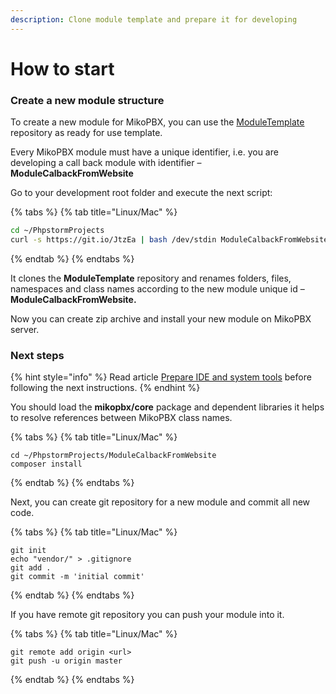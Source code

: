 ```yaml
---
description: Clone module template and prepare it for developing
---
```


# How to start

### Create a new module structure

To create a new module for MikoPBX, you can use the [ModuleTemplate](https://github.com/mikopbx/ModuleTemplate) repository as ready for use template.

Every MikoPBX module must have a unique identifier, i.e. you are developing a call back module with identifier – **ModuleCalbackFromWebsite**

Go to your development root folder and execute the next script: 

{% tabs %}
{% tab title="Linux/Mac" %}
```bash
cd ~/PhpstormProjects
curl -s https://git.io/JtzEa | bash /dev/stdin ModuleCalbackFromWebsite
```
{% endtab %}
{% endtabs %}

It clones the **ModuleTemplate** repository and renames folders, files, namespaces and class names according to the new module unique id – **ModuleCalbackFromWebsite.**

Now you can create zip archive and install your new module on MikoPBX server.

### Next steps

{% hint style="info" %}
Read article [Prepare IDE and system tools](../faq/prepare-ide-tools.md) before following the next instructions.
{% endhint %}

You should load the **mikopbx/core** package and dependent libraries it helps to resolve references between MikoPBX class names.  

{% tabs %}
{% tab title="Linux/Mac" %}
```text
cd ~/PhpstormProjects/ModuleCalbackFromWebsite
composer install
```
{% endtab %}
{% endtabs %}

Next, you can create git repository for a new module and commit all new code. 

{% tabs %}
{% tab title="Linux/Mac" %}
```text
git init
echo "vendor/" > .gitignore
git add .
git commit -m 'initial commit'
```
{% endtab %}
{% endtabs %}

If you have remote git repository you can push your module into it.

{% tabs %}
{% tab title="Linux/Mac" %}
```text
git remote add origin <url>
git push -u origin master
```
{% endtab %}
{% endtabs %}





